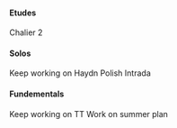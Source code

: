 #### Etudes

Chalier 2

#### Solos

Keep working on Haydn
Polish Intrada

#### Fundementals

Keep working on TT
Work on summer plan
